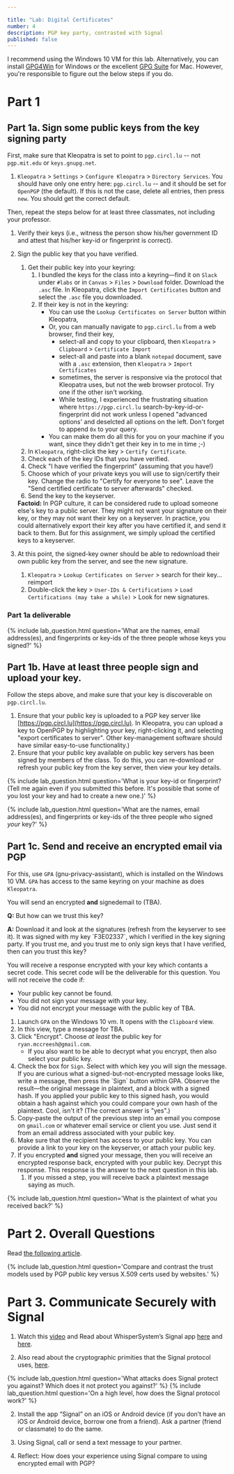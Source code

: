 ```yaml
---

title: "Lab: Digital Certificates"
number: 4
description: PGP key party, contrasted with Signal
published: false
---
```


<div class='alert alert-info'>I recommend using the Windows 10 VM for this lab. Alternatively, you can install <a href="https://www.gpg4win.org/">GPG4Win</a> for Windows or the excellent <a href="https://gpgtools.org/">GPG Suite</a> for Mac. However, you're responsible to figure out the below steps if you do.</div>

# Part 1

## Part 1a. Sign some public keys from the key signing party

First, make sure that Kleopatra is set to point to `pgp.circl.lu` -- <span class='label label-danger'>not <code>pgp.mit.edu</code> or <code>keys.gnupg.net</code></span>.

1. `Kleopatra` > `Settings` > `Configure Kleopatra` > `Directory Services`. You should have only one entry here: `pgp.circl.lu` -- and it should be set for `OpenPGP` (the default). If this is not the case, delete all entries, then press `new`. You should get the correct default.

Then, repeat the steps below for at least three classmates, not including your professor.

1. Verify their keys (i.e., witness the person show his/her government ID and attest that his/her key-id or fingerprint is correct).
2. Sign the public key that you have verified.
    1. Get their public key into your keyring:
        1. I bundled the keys for the class into a keyring—find it on `Slack` under `#labs` or in `Canvas` > `Files` > `Download` folder. Download the `.asc` file. In Kleopatra, click the `Import Certificates` button and select the `.asc` file you downloaded.
        2. If their key is not in the keyring: 
            * You can use the `Lookup Certificates on Server` button within Kleopatra, 
            * Or, you can manually navigate to `pgp.circl.lu` from a web browser, find their key, 
                * select-all and copy to your clipboard, then `Kleopatra` > `Clipboard` > `Certificate Import`
                * select-all and paste into a blank `notepad` document, save with a `.asc` extension, then `Kleopatra` > `Import Certificates`
                * sometimes, the server is responsive via the protocol that Kleopatra uses, but not the web browser protocol. Try one if the other isn't working.
                * While testing, I experienced the frustrating situation where `https://pgp.circl.lu` search-by-key-id-or-fingerprint did not work unless I opened "advanced options' and deselcted all options on the left. Don't forget to append `0x` to your query.
            * You can make them do all this for you on your machine if you want, since they didn't get their key in to me in time ;-)
    1. In `Kleopatra`, right-click the key > `Certify Certificate`.
    2. Check each of the key IDs that you have verified.
    3. Check "I have verified the fingerprint" (assuming that you have!)
    4. Choose which of your private keys you will use to sign/certify their key. Change the radio to "Certify for everyone to see". Leave the "Send certified certificate to server afterwards" checked.
    5. Send the key to the keyserver.
    
    <div class='alert alert-info'><strong>Factoid: </strong>In PGP culture, it can be considered rude to upload someone else's key to a public server. They might not want your signature on their key, or they may not want their key on a keyserver. In practice, you could alternatively export their key after you have certified it, and send it back to them. But for this assignment, we simply upload the certified keys to a keyserver.</div>
    
 
3. At this point, the signed-key owner should be able to redownload their own public key from the server, and see the new signature.

    1. `Kleopatra` > `Lookup Certificates on Server` > search for their key... reimport
    2. Double-click the key > `User-IDs & Certifications` > `Load Certifications (may take a while)` > Look for new signatures.
    
### Part 1a deliverable

{% include lab_question.html question='What are the names, email address(es), and fingerprints or key-ids of the three people whose keys you signed?' %}


## Part 1b. Have at least three people sign and upload your key.

Follow the steps above, and make sure that your key is discoverable on `pgp.circl.lu`.

1.	Ensure that your public key is uploaded to a PGP key server like [https://pgp.circl.lu](https://pgp.circl.lu). In Kleopatra, you can upload a key to OpenPGP by highlighting your key, right-clicking it, and selecting "export certificates to server". Other key-management software should have similar easy-to-use functionality.)
2.	Ensure that your public key available on public key servers has been signed by members of the class. To do this, you can re-download or refresh your public key from the key server, then view your key details.

{% include lab_question.html question='What is your key-id or fingerprint? (Tell me again even if you submitted this before. It\'s possible that some of you lost your key and had to create a new one.)' %}

{% include lab_question.html question='What are the names, email address(es), and fingerprints or key-ids of the three people who signed <i>your</i> key?' %}



## Part 1c. Send and receive an encrypted email via PGP
	
For this, use `GPA` (gnu-privacy-assistant), which is installed on the Windows 10 VM. `GPA` has access to the same keyring on your machine as does `Kleopatra`.
    
You will send an <span class='label label-info'>encrypted <strong>and</strong> signed</span>email to (TBA). 

<div class='alert alert-danger'>
    <p><strong>Q:</strong> But how can we trust this key?</p>
    <p><strong>A:</strong> Download it and look at the signatures (refresh from the keyserver to see it). It was signed with my key `F3E02337`, which I verified in the key signing party. If you trust me, and you trust me to only sign keys that I have verified, then can you trust this key?</p>
</div>

You will receive a response encrypted with your key which contants a secret code. This secret code will be the deliverable for this question. You will not receive the code if:
* Your public key cannot be found.
* You did not sign your message with your key.
* You did not encrypt your message with the public key of TBA.

1. Launch `GPA` on the Windows 10 vm. It opens with the `Clipboard` view.
1. In this view, type a message for TBA.
1. Click "Encrypt". Choose _at least_ the public key for `ryan.mccreesh@gmail.com`.
    * If you also want to be able to decrypt what you encrypt, then also select your public key.
1. Check the box for `Sign`. Select with which key you will sign the message.
   <div class='alert alert-info'>If you are curious what a signed-but-not-encrypted message looks like, write a message, then press the `Sign` button within GPA. Observe the result—the original message in plaintext, and a block with a signed hash. If you applied your public key to this signed hash, you would obtain a hash against which you could compare your own hash of the plaintext. Cool, isn't it? (The correct answer is "yes".)</div>
1. Copy-paste the output of the previous step into an email you compose on `gmail.com` or whatever email service or client you use. Just send it from an email address associated with your public key.
1. Make sure that the recipient has access to your public key. You can provide a link to your key on the keyserver, or attach your public key.
1. If you <span class='label label-info'>encrypted <strong>and</strong> signed</span> your message, then you will receive an encrypted response back, encrypted with your public key. Decrypt this response. This response is the answer to the next question in this lab.
    1. If you missed a step, you will receive back a plaintext message saying as much.
    
{% include lab_question.html question='What is the plaintext of what you received back?' %}


# Part 2. Overall Questions

Read [the following article](https://en.wikipedia.org/wiki/Web_of_trust).

{% include lab_question.html question='Compare and contrast the trust models used by PGP public key versus X.509 certs used by websites.' %}

# Part 3. Communicate Securely with Signal

1.	Watch this [video](https://video.vice.com/en_us/video/motherboard-hacking-week-how-to-use-signal-encryption/5a0f6547177dd45aee30e663) and Read about WhisperSystem’s Signal app [here](https://signal.org/) and [here](https://theintercept.com/2017/05/01/cybersecurity-for-the-people-how-to-keep-your-chats-truly-private-with-signal/).

2.  Also read about the cryptographic primities that the Signal protocol uses, [here](https://medium.com/@justinomora/demystifying-the-signal-protocol-for-end-to-end-encryption-e2ee-ad6a567e6cb4).

{% include lab_question.html question='What attacks does Signal protect you against? Which does it not protect you against?' %}
{% include lab_question.html question='On a high level, how does the Signal protocol work?' %}

2.	Install the app “Signal” on an iOS or Android device (if you don’t have an iOS or Android device, borrow one from a friend). Ask a partner (friend or classmate) to do the same.

3.	Using Signal, call or send a text message to your partner.

4.	Reflect: How does your experience using Signal compare to using encrypted email with PGP?
